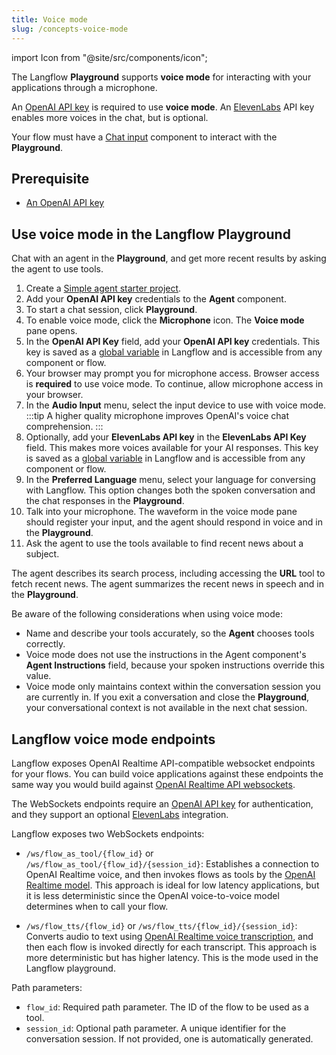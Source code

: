 ```yaml
---
title: Voice mode
slug: /concepts-voice-mode
---
```


import Icon from "@site/src/components/icon";

The Langflow **Playground** supports **voice mode** for interacting with your applications through a microphone.

An [OpenAI API key](https://platform.openai.com/) is required to use **voice mode**. An [ElevenLabs](https://elevenlabs.io) API key enables more voices in the chat, but is optional.

Your flow must have a [Chat input](/docs/components-io#chat-input) component to interact with the **Playground**.

## Prerequisite

- [An OpenAI API key](https://platform.openai.com/)

## Use voice mode in the Langflow Playground

Chat with an agent in the **Playground**, and get more recent results by asking the agent to use tools.

1. Create a [Simple agent starter project](/docs/simple-agent).
2. Add your **OpenAI API key** credentials to the **Agent** component.
3. To start a chat session, click **Playground**.
4. To enable voice mode, click the <Icon name="Mic" aria-hidden="true"/> **Microphone** icon.
The **Voice mode** pane opens.
5. In the **OpenAI API Key** field, add your **OpenAI API key** credentials.
This key is saved as a [global variable](/docs/configuration-global-variables) in Langflow and is accessible from any component or flow.
6. Your browser may prompt you for microphone access.
Browser access is **required** to use voice mode.
To continue, allow microphone access in your browser.
7. In the **Audio Input** menu, select the input device to use with voice mode.
:::tip
A higher quality microphone improves OpenAI's voice chat comprehension.
:::
8. Optionally, add your **ElevenLabs API key** in the **ElevenLabs API Key** field.
This makes more voices available for your AI responses.
This key is saved as a [global variable](/docs/configuration-global-variables) in Langflow and is accessible from any component or flow.
9. In the **Preferred Language** menu, select your language for conversing with Langflow.
This option changes both the spoken conversation and the chat responses in the **Playground**.
10. Talk into your microphone.
The waveform in the voice mode pane should register your input, and the agent should respond in voice and in the **Playground**.
11. Ask the agent to use the tools available to find recent news about a subject.

The agent describes its search process, including accessing the **URL** tool to fetch recent news.
The agent summarizes the recent news in speech and in the **Playground**.

Be aware of the following considerations when using voice mode:

* Name and describe your tools accurately, so the **Agent** chooses tools correctly.
* Voice mode does not use the instructions in the Agent component's **Agent Instructions** field, because your spoken instructions override this value.
* Voice mode only maintains context within the conversation session you are currently in.
If you exit a conversation and close the **Playground**, your conversational context is not available in the next chat session.

## Langflow voice mode endpoints

Langflow exposes OpenAI Realtime API-compatible websocket endpoints for your flows. You can build voice applications against these endpoints the same way you would build against [OpenAI Realtime API websockets](https://platform.openai.com/docs/guides/realtime#connect-with-websockets).

The WebSockets endpoints require an [OpenAI API key](https://platform.openai.com/docs/overview) for authentication, and they support an optional [ElevenLabs](https://elevenlabs.io) integration.

Langflow exposes two WebSockets endpoints:

* `/ws/flow_as_tool/{flow_id}` or `/ws/flow_as_tool/{flow_id}/{session_id}`: Establishes a connection to OpenAI Realtime voice, and then invokes flows as tools by the [OpenAI Realtime model](https://platform.openai.com/docs/guides/realtime-conversations#handling-audio-with-websockets).
This approach is ideal for low latency applications, but it is less deterministic since the OpenAI voice-to-voice model determines when to call your flow.

* `/ws/flow_tts/{flow_id}` or `/ws/flow_tts/{flow_id}/{session_id}`: Converts audio to text using [OpenAI Realtime voice transcription](https://platform.openai.com/docs/guides/realtime-transcription), and then each flow is invoked directly for each transcript.
This approach is more deterministic but has higher latency.
This is the mode used in the Langflow playground.

Path parameters:
* `flow_id`: Required path parameter. The ID of the flow to be used as a tool.
* `session_id`: Optional path parameter. A unique identifier for the conversation session. If not provided, one is automatically generated.